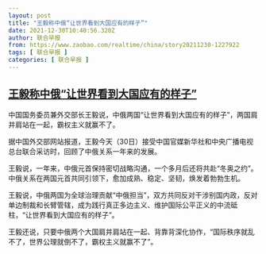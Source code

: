 ```yaml
---
layout: post
title: "王毅称中俄“让世界看到大国应有的样子”"
date: 2021-12-30T10:40:56.320Z
author: 联合早报
from: https://www.zaobao.com/realtime/china/story20211230-1227922
tags: [ 联合早报 ]
categories: [ 联合早报 ]
---
```

<!--1640883780000-->
[王毅称中俄“让世界看到大国应有的样子”](https://www.zaobao.com/realtime/china/story20211230-1227922)
------

<div>
<p>中国国务委员兼外交部长王毅说，中俄两国“让世界看到大国应有的样子”，两国肩并肩站在一起，霸权主义就赢不了。</p><p>据中国外交部网站报道，王毅今天（30日）接受中国官媒新华社和中央广播电视总台联合采访时，回顾了中俄关系一年来的发展。</p><p>王毅说，一年来，中俄元首保持密切战略沟通，一个多月后还将共赴“冬奥之约”。中俄关系在两国元首共同引领下，愈加成熟、稳定、坚韧，焕发着勃勃生机。</p><section id="imu"><div id="dfp-ad-imu1">        </div></section><p>王毅说，中俄两国为全球治理贡献“中俄担当”，双方共同反对干涉别国内政，反对单边制裁和长臂管辖，成为践行真正多边主义、维护国际公平正义的中流砥柱，“让世界看到大国应有的样子”。</p><p>王毅还说，只要中俄两个大国肩并肩站在一起、背靠背深化协作，“国际秩序就乱不了，世界公理就倒不了，霸权主义就赢不了”。</p>      <div class="cx_paywall_placeholder" id="sph_cdp_40"></div>
</div>
